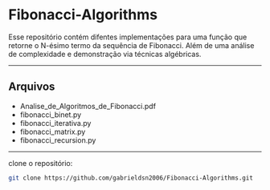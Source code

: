 # Fibonacci-Algorithms

Esse repositório contém difentes implementações para uma função que retorne o N-ésimo termo da sequência de Fibonacci. Além de uma análise de complexidade e demonstração via técnicas algébricas.

<hr>

## Arquivos
- Analise_de_Algoritmos_de_Fibonacci.pdf
- fibonacci_binet.py
- fibonacci_iterativa.py
- fibonacci_matrix.py
- fibonacci_recursion.py

<hr>

clone o repositório:

```bash
git clone https://github.com/gabrieldsn2006/Fibonacci-Algorithms.git